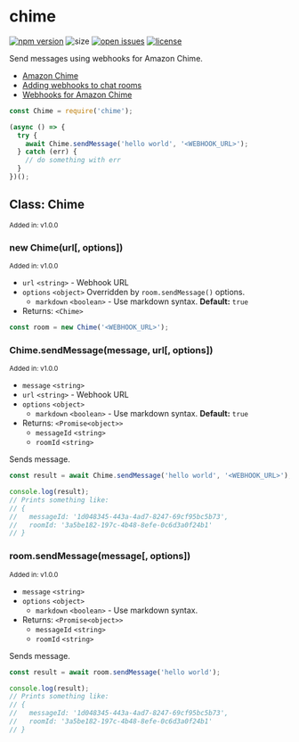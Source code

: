 # chime

[![npm version](https://img.shields.io/npm/v/chime?style=flat-square)](https://npmjs.com/package/chime)
![size](https://img.shields.io/bundlephobia/min/chime?style=flat-square)
[![open issues](https://img.shields.io/github/issues-raw/mmarti/chime?style=flat-square)](https://github.com/mmarti/chime/issues)
[![license](https://img.shields.io/npm/l/chime?style=flat-square)](https://github.com/mmarti/chime/blob/master/LICENSE)

Send messages using webhooks for Amazon Chime.

- [Amazon Chime](https://aws.amazon.com/chime)
- [Adding webhooks to chat rooms](https://docs.aws.amazon.com/chime/latest/ug/webhooks.html)
- [Webhooks for Amazon Chime](https://docs.aws.amazon.com/chime/latest/dg/webhooks.html)

```javascript
const Chime = require('chime');

(async () => {
  try {
    await Chime.sendMessage('hello world', '<WEBHOOK_URL>');
  } catch (err) {
    // do something with err
  }
})();
```

## Class: Chime

<sup>Added in: v1.0.0</sup>

### new Chime(url[, options])

<sup>Added in: v1.0.0</sup>

- `url` `<string>` - Webhook URL
- `options` `<object>` Overridden by `room.sendMessage()` options.
  - `markdown` `<boolean>` - Use markdown syntax. **Default:** `true`
- Returns: `<Chime>`

```javascript
const room = new Chime('<WEBHOOK_URL>');
```

### Chime.sendMessage(message, url[, options])

<sup>Added in: v1.0.0</sup>

- `message` `<string>`
- `url` `<string>` - Webhook URL
- `options` `<object>`
  - `markdown` `<boolean>` - Use markdown syntax. **Default:** `true`
- Returns: `<Promise<object>>`
  - `messageId` `<string>`
  - `roomId` `<string>`

Sends message.

```javascript
const result = await Chime.sendMessage('hello world', '<WEBHOOK_URL>');

console.log(result);
// Prints something like:
// {
//   messageId: '1d048345-443a-4ad7-8247-69cf95bc5b73',
//   roomId: '3a5be182-197c-4b48-8efe-0c6d3a0f24b1'
// }
```

### room.sendMessage(message[, options])

<sup>Added in: v1.0.0</sup>

- `message` `<string>`
- `options` `<object>`
  - `markdown` `<boolean>` - Use markdown syntax.
- Returns: `<Promise<object>>`
  - `messageId` `<string>`
  - `roomId` `<string>`

Sends message.

```javascript
const result = await room.sendMessage('hello world');

console.log(result);
// Prints something like:
// {
//   messageId: '1d048345-443a-4ad7-8247-69cf95bc5b73',
//   roomId: '3a5be182-197c-4b48-8efe-0c6d3a0f24b1'
// }
```
